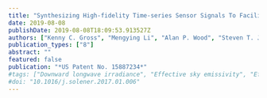 ```yaml
---
title: "Synthesizing High-fidelity Time-series Sensor Signals To Facilitate Machine-learning Innovations"
date: 2019-08-08
publishDate: 2019-08-08T18:09:53.913527Z
authors: ["Kenny C. Gross", "Mengying Li", "Alan P. Wood", "Steven T. Jeffreys", "Avishkar Misra", "Lawrence L. Fumagalli Jr"]
publication_types: ["8"]
abstract: ""
featured: false
publication: "*US Patent No. 15887234*"
#tags: ["Downward longwave irradiance", "Effective sky emissivity", "Effective sky temperature", "Parametric modeling"]
#doi: "10.1016/j.solener.2017.01.006"
---
```



